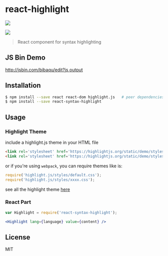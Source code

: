 # react-highlight

[![][npm-img]][npm-url]

[![][dependency-img]][dependency-url]

> React component for syntax highlighting

## JS Bin Demo

http://jsbin.com/bibaqu/edit?js,output

## Installation

```bash
$ npm install --save react react-dom highlight.js 	# peer dependencies
$ npm install --save react-syntax-highlight
```

## Usage

### Highlight Theme

include a highlight.js theme in your HTML file

```html
<link rel='stylesheet' href='https://highlightjs.org/static/demo/styles/default.css'/>
<link rel='stylesheet' href='https://highlightjs.org/static/demo/styles/xxxx.css'/>
```

or if you're using `webpack`, you can require themes like is:

```js
require('highlight.js/styles/default.css');
require('highlight.js/styles/xxxx.css');
```

see all the highlight theme [here](https://github.com/isagalaev/highlight.js/tree/master/src/styles)

### React Part

```jsx
var Highlight = require('react-syntax-highlight');

<Highlight lang={language} value={content} />
```

## License

MIT

[npm-url]: https://nodei.co/npm/react-syntax-highlight
[npm-img]: https://nodei.co/npm/react-syntax-highlight.png

[dependency-url]: https://david-dm.org/zlargon/react-highlight
[dependency-img]: https://img.shields.io/david/zlargon/react-highlight.svg
